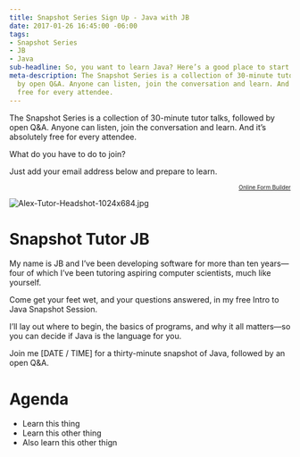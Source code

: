 ```yaml
---
title: Snapshot Series Sign Up - Java with JB
date: 2017-01-26 16:45:00 -06:00
tags:
- Snapshot Series
- JB
- Java
sub-headline: So, you want to learn Java? Here’s a good place to start
meta-description: The Snapshot Series is a collection of 30-minute tutor talks, followed
  by open Q&A. Anyone can listen, join the conversation and learn. And it’s absolutely
  free for every attendee.
---
```


The Snapshot Series is a collection of 30-minute tutor talks, followed by open Q&A. Anyone can listen, join the conversation and learn. And it’s absolutely free for every attendee.

What do you have to do to join?

Just add your email address below and prepare to learn.
<script type="text/javascript" src="https://wyzant.formstack.com/forms/js.php/new_form">
</script>
<div style="text-align:right; font-size:x-small;">
    <a href="http://www.formstack.com?utm_source=jsembed&utm_medium=product&utm_campaign=product+branding&fa=h,2562507" title="Online Form Builder">Online Form Builder</a>
</div>

![Alex-Tutor-Headshot-1024x684.jpg](/blog/uploads/Alex-Tutor-Headshot-1024x684.jpg)

# Snapshot Tutor JB #

My name is JB and I’ve been developing software for more than ten years—four of which I’ve been tutoring aspiring computer scientists, much like yourself.

Come get your feet wet, and your questions answered, in my free Intro to Java Snapshot Session. 

I’ll lay out where to begin, the basics of programs, and why it all matters—so you can decide if Java is the language for you.

Join me [DATE / TIME] for a thirty-minute snapshot of Java, followed by an open Q&A.

# Agenda
* Learn this thing
* Learn this other thing
* Also learn this other thign
